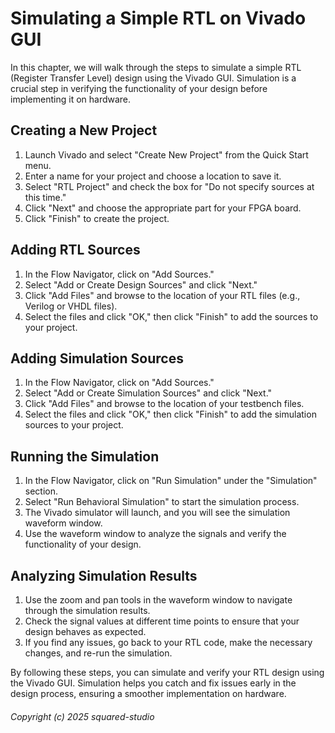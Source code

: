 # Simulating a Simple RTL on Vivado GUI

In this chapter, we will walk through the steps to simulate a simple RTL (Register Transfer Level) design using the Vivado GUI. Simulation is a crucial step in verifying the functionality of your design before implementing it on hardware.

## Creating a New Project

1. Launch Vivado and select "Create New Project" from the Quick Start menu.
2. Enter a name for your project and choose a location to save it.
3. Select "RTL Project" and check the box for "Do not specify sources at this time."
4. Click "Next" and choose the appropriate part for your FPGA board.
5. Click "Finish" to create the project.

## Adding RTL Sources

1. In the Flow Navigator, click on "Add Sources."
2. Select "Add or Create Design Sources" and click "Next."
3. Click "Add Files" and browse to the location of your RTL files (e.g., Verilog or VHDL files).
4. Select the files and click "OK," then click "Finish" to add the sources to your project.

## Adding Simulation Sources

1. In the Flow Navigator, click on "Add Sources."
2. Select "Add or Create Simulation Sources" and click "Next."
3. Click "Add Files" and browse to the location of your testbench files.
4. Select the files and click "OK," then click "Finish" to add the simulation sources to your project.

## Running the Simulation

1. In the Flow Navigator, click on "Run Simulation" under the "Simulation" section.
2. Select "Run Behavioral Simulation" to start the simulation process.
3. The Vivado simulator will launch, and you will see the simulation waveform window.
4. Use the waveform window to analyze the signals and verify the functionality of your design.

## Analyzing Simulation Results

1. Use the zoom and pan tools in the waveform window to navigate through the simulation results.
2. Check the signal values at different time points to ensure that your design behaves as expected.
3. If you find any issues, go back to your RTL code, make the necessary changes, and re-run the simulation.

By following these steps, you can simulate and verify your RTL design using the Vivado GUI. Simulation helps you catch and fix issues early in the design process, ensuring a smoother implementation on hardware.

###### Copyright (c) 2025 squared-studio

